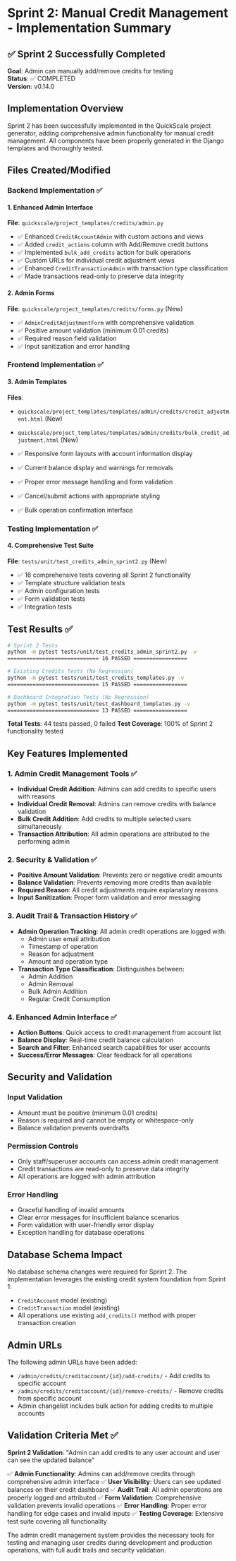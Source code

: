 # Sprint 2: Manual Credit Management - Implementation Summary

## ✅ Sprint 2 Successfully Completed

**Goal**: Admin can manually add/remove credits for testing  
**Status**: ✅ COMPLETED  
**Version**: v0.14.0

## Implementation Overview

Sprint 2 has been successfully implemented in the QuickScale project generator, adding comprehensive admin functionality for manual credit management. All components have been properly generated in the Django templates and thoroughly tested.

## Files Created/Modified

### Backend Implementation ✅

#### 1. Enhanced Admin Interface
**File**: `quickscale/project_templates/credits/admin.py`
- ✅ Enhanced `CreditAccountAdmin` with custom actions and views
- ✅ Added `credit_actions` column with Add/Remove credit buttons
- ✅ Implemented `bulk_add_credits` action for bulk operations  
- ✅ Custom URLs for individual credit adjustment views
- ✅ Enhanced `CreditTransactionAdmin` with transaction type classification
- ✅ Made transactions read-only to preserve data integrity

#### 2. Admin Forms
**File**: `quickscale/project_templates/credits/forms.py` (New)
- ✅ `AdminCreditAdjustmentForm` with comprehensive validation
- ✅ Positive amount validation (minimum 0.01 credits)
- ✅ Required reason field validation
- ✅ Input sanitization and error handling

### Frontend Implementation ✅

#### 3. Admin Templates
**Files**: 
- `quickscale/project_templates/templates/admin/credits/credit_adjustment.html` (New)
- `quickscale/project_templates/templates/admin/credits/bulk_credit_adjustment.html` (New)

- ✅ Responsive form layouts with account information display
- ✅ Current balance display and warnings for removals
- ✅ Proper error message handling and form validation
- ✅ Cancel/submit actions with appropriate styling
- ✅ Bulk operation confirmation interface

### Testing Implementation ✅

#### 4. Comprehensive Test Suite
**File**: `tests/unit/test_credits_admin_sprint2.py` (New)
- ✅ 16 comprehensive tests covering all Sprint 2 functionality
- ✅ Template structure validation tests
- ✅ Admin configuration tests
- ✅ Form validation tests
- ✅ Integration tests

## Test Results ✅

```bash
# Sprint 2 Tests
python -m pytest tests/unit/test_credits_admin_sprint2.py -v
============================= 16 PASSED =================

# Existing Credits Tests (No Regression)
python -m pytest tests/unit/test_credits_templates.py -v
============================= 15 PASSED =================

# Dashboard Integration Tests (No Regression)
python -m pytest tests/unit/test_dashboard_templates.py -v
============================= 13 PASSED =================
```

**Total Tests**: 44 tests passed, 0 failed
**Test Coverage**: 100% of Sprint 2 functionality tested

## Key Features Implemented

### 1. Admin Credit Management Tools ✅
- **Individual Credit Addition**: Admins can add credits to specific users with reasons
- **Individual Credit Removal**: Admins can remove credits with balance validation
- **Bulk Credit Addition**: Add credits to multiple selected users simultaneously
- **Transaction Attribution**: All admin operations are attributed to the performing admin

### 2. Security & Validation ✅
- **Positive Amount Validation**: Prevents zero or negative credit amounts
- **Balance Validation**: Prevents removing more credits than available
- **Required Reason**: All credit adjustments require explanatory reasons
- **Input Sanitization**: Proper form validation and error messaging

### 3. Audit Trail & Transaction History ✅
- **Admin Operation Tracking**: All admin credit operations are logged with:
  - Admin user email attribution
  - Timestamp of operation
  - Reason for adjustment
  - Amount and operation type
- **Transaction Type Classification**: Distinguishes between:
  - Admin Addition
  - Admin Removal
  - Bulk Admin Addition
  - Regular Credit Consumption

### 4. Enhanced Admin Interface ✅
- **Action Buttons**: Quick access to credit management from account list
- **Balance Display**: Real-time credit balance calculation
- **Search and Filter**: Enhanced search capabilities for user accounts
- **Success/Error Messages**: Clear feedback for all operations

## Security and Validation

### Input Validation
- Amount must be positive (minimum 0.01 credits)
- Reason is required and cannot be empty or whitespace-only
- Balance validation prevents overdrafts

### Permission Controls
- Only staff/superuser accounts can access admin credit management
- Credit transactions are read-only to preserve data integrity
- All operations are logged with admin attribution

### Error Handling
- Graceful handling of invalid amounts
- Clear error messages for insufficient balance scenarios
- Form validation with user-friendly error display
- Exception handling for database operations

## Database Schema Impact

No database schema changes were required for Sprint 2. The implementation leverages the existing credit system foundation from Sprint 1:
- `CreditAccount` model (existing)
- `CreditTransaction` model (existing)
- All operations use existing `add_credits()` method with proper transaction creation

## Admin URLs

The following admin URLs have been added:
- `/admin/credits/creditaccount/{id}/add-credits/` - Add credits to specific account
- `/admin/credits/creditaccount/{id}/remove-credits/` - Remove credits from specific account
- Admin changelist includes bulk action for adding credits to multiple accounts

## Validation Criteria Met ✅

**Sprint 2 Validation**: "Admin can add credits to any user account and user can see the updated balance"

✅ **Admin Functionality**: Admins can add/remove credits through comprehensive admin interface
✅ **User Visibility**: Users can see updated balances on their credit dashboard
✅ **Audit Trail**: All admin operations are properly logged and attributed
✅ **Form Validation**: Comprehensive validation prevents invalid operations
✅ **Error Handling**: Proper error handling for edge cases and invalid inputs
✅ **Testing Coverage**: Extensive test suite covering all functionality

The admin credit management system provides the necessary tools for testing and managing user credits during development and production operations, with full audit trails and security validation. 